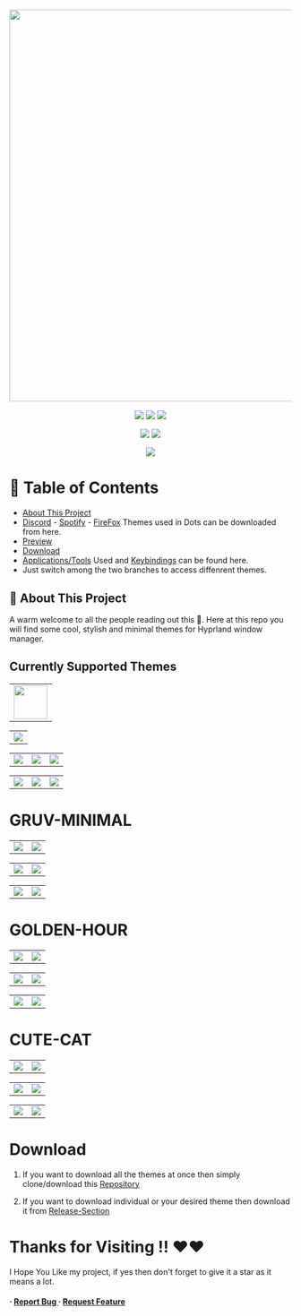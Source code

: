 <h3 align="center">
	<img src="https://github.com/MrVivekRajan/Hypr-Dots/assets/85994908/f8ad6dad-cfbf-4d50-9442-d1a07fbf8e2f" width="700"/><br/>
</h3>

<p align="center">
    <a href="https://github.com/MrVivekRajan/Hypr-Dots/stargazers"><img src="https://img.shields.io/github/stars/MrVivekRajan/Hypr-Dots?colorA=32302f&colorB=458588&style=for-the-badge"></a>
     <a href="https://github.com/MrVivekRajan/Hypr-Dots/contributors"><img src="https://img.shields.io/github/contributors/MrVivekRajan/Hypr-Dots?colorA=32302f&colorB=8651BB&style=for-the-badge"></a>
     <a = href="https://hyprland.org">
            <img src="https://img.shields.io/badge/Arch-Hyprland-blue.svg?style=for-the-badge&labelColor=32302f&logo=&logoColor=black&color=689d6a"></a> 
</p>

 <p align="center"> 
   <a = href="https://youtube.com/@vivek8528?si=WAJ7pkO-3sXl03h5">
            <img src="https://img.shields.io/badge/Youtube-Video-red.svg?style=for-the-badge&labelColor=32302f&color=fb4934"></a> 
   <a href="https://github.com/MrVivekRajan/Hypr-Dots/issues"><img src="https://img.shields.io/github/issues/MrVivekRajan/Hypr-Dots?colorA=32302f&colorB=eebd35&style=for-the-badge"></a>
</p>

<p align="center">
    <a href="https://github.com/MrVivekRajan/Hypr-Dots/blob/main/LICENSE">
        <img src="https://img.shields.io/static/v1.svg?style=for-the-badge&label=License&message=GNU&colorA=32302f&colorB=b16286&logo=unlicense&logoColor=b16286&"/></a>  
</p>

# :notebook_with_decorative_cover: Table of Contents
- [About This Project](#star2-about-the-project)
- [Discord](https://github.com/developer-vivek/Discord-Themes/) - [Spotify](https://github.com/developer-vivek/Spotify-Themes) - [FireFox](https://github.com/Haruzona/penguinFox)  Themes used in Dots can be downloaded from here.
- [Preview](#GRUV-MINIMAL)
- [Download](#Download)
- [Applications/Tools](https://github.com/MrVivekRajan/Hypr-Dots/wiki) Used and [Keybindings](https://github.com/MrVivekRajan/Hypr-Dots/wiki/Keybindings) can be found here.
- Just switch among the two branches to access diffenrent themes.
 

## :star2: About This Project
A warm welcome to all the people reading out this 🤗. Here at this repo you will find some cool, stylish and minimal themes for Hyprland window manager.

## Currently Supported Themes
<div align="center"><table>
<td><img width="60" src="https://www.shareicon.net/data/2016/02/07/281237_theme_512x512.png"/></td>
</table></div>

<div align="center"><table>
<td><a href="https://github.com/MrVivekRajan/Hypr-Dots/tree/main/Gruvminimal"><img src="https://img.shields.io/badge/Type-1-yellow.svg?style=for-the-badge&labelColor=458588&color=689d6a"/></a></td>
</table></div>

<div align="center"><table>
<tr><td><a href="https://github.com/MrVivekRajan/Hypr-Dots/tree/main/Gruvminimal"><img src="https://img.shields.io/badge/Gruv-Minimal-yellow.svg?style=for-the-badge&labelColor=458588&color=689d6a"/></a></td>

<td><a href="https://github.com/MrVivekRajan/Hypr-Dots/tree/main/Golden-Hour"><img src="https://img.shields.io/badge/Cute-Cat-golden.svg?style=for-the-badge&labelColor=073259&color=1D6682"/></a></td>
 
<td><a href="https://github.com/MrVivekRajan/Hypr-Dots/tree/main/CuteCat"><img src="https://img.shields.io/badge/Golden-Hour-golden.svg?style=for-the-badge&labelColor=073259&color=1D6682"/></a></td></tr>
</table></div>

<div align="center"><table>
<tr><td><a href="https://github.com/MrVivekRajan/Hypr-Dots/tree/main/Spring-City"><img src="https://img.shields.io/badge/Spring-City-blue.svg?style=for-the-badge&labelColor=5677fc&color=b95cb9"/></a></td>
  
<td><a href="https://github.com/MrVivekRajan/Hypr-Dots/tree/main/Dark-World"><img src="https://img.shields.io/badge/Dark-World-black.svg?style=for-the-badge&labelColor=FFB900&color=282828"/></a></td>

<td><a href="https://github.com/MrVivekRajan/Hypr-Dots/tree/main/Nordic"><img src="https://img.shields.io/badge/Nord-Theme-blue.svg?style=for-the-badge&labelColor=2e3440&color=5e81ac"/></a></td></tr>
</table></div>

# GRUV-MINIMAL
<div align="center"><table>
<tr><td><img src="https://github.com/user-attachments/assets/593b076d-6a91-4a92-bb99-707997be5b69"/></td>
<td><img src="https://github.com/user-attachments/assets/c6072fbf-edeb-45ef-a3f6-bb975cd6e8db"/></td></tr>
</table></div>

<div align="center"><table>
<tr><td><img src="https://github.com/user-attachments/assets/f4d43ded-c184-4fce-964c-ad577a9696bd"/></td>
<td><img src="https://github.com/user-attachments/assets/6cd15dfa-a43b-4424-a58d-88b1ef7148c3"/></td></tr>
</table></div>

<div align="center"><table>
<tr><td><img src="https://github.com/user-attachments/assets/d3616262-9df3-492c-8d3e-bcf5677064db"/></td>
<td><img src="https://github.com/user-attachments/assets/1c3860e7-0d7e-4fae-b594-7e16a63144bb"/></td></tr>
</table></div>

# GOLDEN-HOUR
<div align="center"><table>
<tr><td><img src="https://github.com/user-attachments/assets/960cb149-dc30-4fbb-9bb2-7e4f256966e4"/></td>
<td><img src="https://github.com/user-attachments/assets/c28eec92-4d25-45e8-9f91-c57f581e7281"/></td></tr>
</table></div>

<div align="center"><table>
<tr><td><img src="https://github.com/user-attachments/assets/bd2288f2-6227-4aa9-9f41-ca4740a5e2a5"/></td>
<td><img src="https://github.com/user-attachments/assets/338470c8-91a1-426e-a3d8-25c529254d41"/></td></tr>
</table></div>

<div align="center"><table>
<tr><td><img src="https://github.com/user-attachments/assets/0a66b6dc-2636-4b06-91c6-21a1d579847d"/></td>
<td><img src="https://github.com/user-attachments/assets/95c3e79d-4896-467e-a3d3-5d0fcfc7d000"/></td></tr>
</table></div>

# CUTE-CAT
<div align="center"><table>
<tr><td><img src="https://github.com/MrVivekRajan/Hypr-Dots/blob/Type-1/Assets/Cute-1.png?raw=true"/></td>
<td><img src="https://github.com/MrVivekRajan/Hypr-Dots/blob/Type-1/Assets/Cute-2.gif?raw=true"/></td></tr>
</table></div>

<div align="center"><table>
<tr><td><img src="https://github.com/MrVivekRajan/Hypr-Dots/blob/Type-1/Assets/Cute-3.gif?raw=true"/></td>
<td><img src="https://github.com/MrVivekRajan/Hypr-Dots/blob/Type-1/Assets/Cute-4.gif?raw=true"/></td></tr>
</table></div>

<div align="center"><table>
<tr><td><img src="https://github.com/MrVivekRajan/Hypr-Dots/blob/Type-1/Assets/Cute-5.png?raw=true"/></td>
<td><img src="https://github.com/MrVivekRajan/Hypr-Dots/blob/Type-1/Assets/Cute-6.gif?raw=true"/></td></tr>
</table></div>

# Download
1. If you want to download all the themes at once then simply clone/download this [Repository](https://github.com/MrVivekRajan/Hypr-Dots)

2. If you want to download individual or your desired theme then download it from [Release-Section](https://github.com/MrVivekRajan/Hypr-Dots/releases) 

# Thanks for Visiting !! ❤️❤️
I Hope You Like my project, if yes then don't forget to give it a star as it means a lot.


<h4> <span>· </span> <a href="https://github.com/developer-vivek/Gruvminimal-Dots/issues"> Report Bug </a> <span> · </span> <a href="https://github.com/developer-vivek/Gruvminimal-Dots/issues"> Request Feature </a> </h4>
